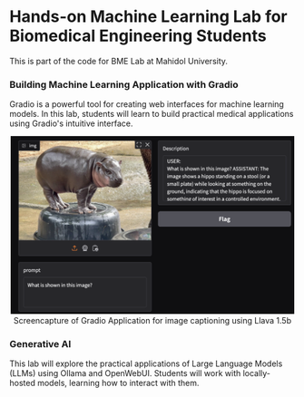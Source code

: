 # Hands-on Machine Learning Lab for Biomedical Engineering Students

This is part of the code for BME Lab at Mahidol University.

### Building Machine Learning Application with Gradio

Gradio is a powerful tool for creating web interfaces for machine learning models.
In this lab, students will learn to build practical medical applications using Gradio's intuitive interface.

<p align="center">
  <img src="assests/Moodeng-Llava.png" width="500"/><br>
  <caption>
    Screencapture of Gradio Application for image captioning using Llava 1.5b
  </caption>
</p>

### Generative AI

This lab will explore the practical applications of Large Language Models (LLMs) using Ollama and OpenWebUI.
Students will work with locally-hosted models, learning how to interact with them.
